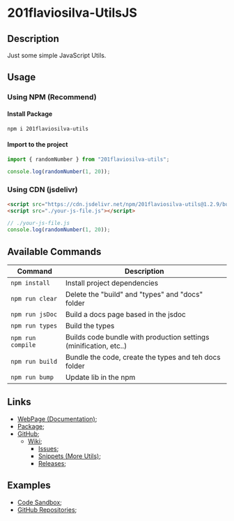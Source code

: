 # 201flaviosilva-UtilsJS

## Description
Just some simple JavaScript Utils.

## Usage

### Using NPM (Recommend)
#### Install Package
```sh
npm i 201flaviosilva-utils
```

#### Import to the project
```js
import { randomNumber } from "201flaviosilva-utils";

console.log(randomNumber(1, 20));
```

### Using CDN (jsdelivr)
```html
<script src="https://cdn.jsdelivr.net/npm/201flaviosilva-utils@1.2.9/build/utils.min.js"></script>
<script src="./your-js-file.js"></script>
```

```js
// ./your-js-file.js
console.log(randomNumber(1, 20));
```

## Available Commands

| Command           | Description                                                       |
| ----------------- | ----------------------------------------------------------------- |
| `npm install`     | Install project dependencies                                      |
| `npm run clear`   | Delete the "build" and "types" and "docs" folder                  |
| `npm run jsDoc`   | Build a docs page based in the jsdoc                              |
| `npm run types`   | Build the types                                                   |
| `npm run compile` | Builds code bundle with production settings (minification, etc..) |
| `npm run build`   | Bundle the code, create the types and teh docs folder             |
| `npm run bump`    | Update lib in the npm                                             |

## Links
- [WebPage (Documentation)](https://201flaviosilva-labs.github.io/javascript-utils/);
- [Package](https://www.npmjs.com/package/201flaviosilva-utils);
- [GitHub](https://github.com/201flaviosilva-labs/javascript-utils);
  - [Wiki](https://github.com/201flaviosilva-labs/javascript-utils/wiki);
	- [Issues](https://github.com/201flaviosilva-labs/javascript-utils/issues);
	- [Snippets (More Utils)](https://github.com/201flaviosilva-labs/javascript-utils/tree/main/snippets);
	- [Releases](https://github.com/201flaviosilva-labs/javascript-utils/releases);

## Examples
- [Code Sandbox](https://codesandbox.io/examples/package/201flaviosilva-utils);
- [GitHub Repositories](https://github.com/201flaviosilva-labs/javascript-utils/network/dependents);
